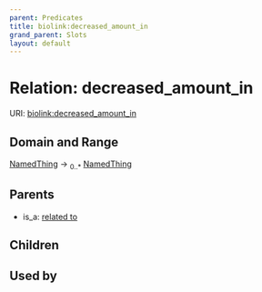 ```yaml
---
parent: Predicates
title: biolink:decreased_amount_in
grand_parent: Slots
layout: default
---
```


# Relation: decreased_amount_in




URI: [biolink:decreased_amount_in](https://w3id.org/biolink/vocab/decreased_amount_in)

## Domain and Range

[NamedThing](NamedThing.md) ->  <sub>0..*</sub> [NamedThing](NamedThing.md)

## Parents

 *  is_a: [related to](related_to.md)

## Children


## Used by

